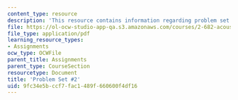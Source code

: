 ```yaml
---
content_type: resource
description: 'This resource contains information regarding problem set #2.'
file: https://ol-ocw-studio-app-qa.s3.amazonaws.com/courses/2-682-acoustical-oceanography-spring-2012/9fc34e5bccf7fac1489f660600f4df16_MIT2_682S12_Homework2.pdf
file_type: application/pdf
learning_resource_types:
- Assignments
ocw_type: OCWFile
parent_title: Assignments
parent_type: CourseSection
resourcetype: Document
title: 'Problem Set #2'
uid: 9fc34e5b-ccf7-fac1-489f-660600f4df16
---
```

